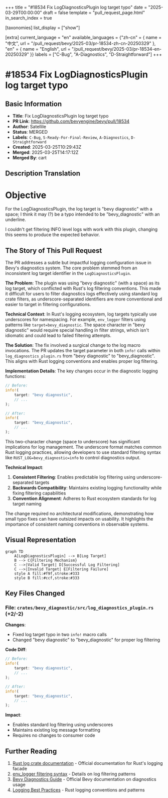 +++
title = "#18534 Fix LogDiagnosticsPlugin log target typo"
date = "2025-03-29T00:00:00"
draft = false
template = "pull_request_page.html"
in_search_index = true

[taxonomies]
list_display = ["show"]

[extra]
current_language = "en"
available_languages = {"zh-cn" = { name = "中文", url = "/pull_request/bevy/2025-03/pr-18534-zh-cn-20250329" }, "en" = { name = "English", url = "/pull_request/bevy/2025-03/pr-18534-en-20250329" }}
labels = ["C-Bug", "A-Diagnostics", "D-Straightforward"]
+++

# #18534 Fix LogDiagnosticsPlugin log target typo

## Basic Information
- **Title**: Fix LogDiagnosticsPlugin log target typo
- **PR Link**: https://github.com/bevyengine/bevy/pull/18534
- **Author**: Satellile
- **Status**: MERGED
- **Labels**: `C-Bug`, `S-Ready-For-Final-Review`, `A-Diagnostics`, `D-Straightforward`
- **Created**: 2025-03-25T10:29:43Z
- **Merged**: 2025-03-25T14:17:12Z
- **Merged By**: cart

## Description Translation
# Objective

For the LogDiagnosticsPlugin, the log target is "bevy diagnostic" with a space; I think it may (?) be a typo intended to be "bevy_diagnostic" with an underline. 

I couldn't get filtering INFO level logs with work with this plugin, changing this seems to produce the expected behavior.

## The Story of This Pull Request

The PR addresses a subtle but impactful logging configuration issue in Bevy's diagnostics system. The core problem stemmed from an inconsistent log target identifier in the `LogDiagnosticsPlugin`. 

**The Problem**: 
The plugin was using "bevy diagnostic" (with a space) as its log target, which conflicted with Rust's log filtering conventions. This made it difficult for users to filter diagnostics logs effectively using standard log crate filters, as underscore-separated identifiers are more conventional and easier to target in filtering configurations.

**Technical Context**:
In Rust's logging ecosystem, log targets typically use underscores for namespacing. For example, `env_logger` filters using patterns like `target=bevy_diagnostic`. The space character in "bevy diagnostic" would require special handling in filter strings, which isn't idiomatic and could lead to failed filtering attempts.

**The Solution**:
The fix involved a surgical change to the log macro invocations. The PR updates the target parameter in both `info!` calls within `log_diagnostics_plugin.rs` from "bevy diagnostic" to "bevy_diagnostic". This aligns with Rust logging conventions and enables proper log filtering.

**Implementation Details**:
The key changes occur in the diagnostic logging functions:
```rust
// Before:
info!(
    target: "bevy diagnostic",
    // ...
);

// After:
info!(
    target: "bevy_diagnostic",
    // ...
);
```
This two-character change (space to underscore) has significant implications for log management. The underscore format matches common Rust logging practices, allowing developers to use standard filtering syntax like `RUST_LOG=bevy_diagnostic=info` to control diagnostics output.

**Technical Impact**:
1. **Consistent Filtering**: Enables predictable log filtering using underscore-separated targets
2. **Backwards Compatibility**: Maintains existing logging functionality while fixing filtering capabilities
3. **Convention Alignment**: Adheres to Rust ecosystem standards for log target naming

The change required no architectural modifications, demonstrating how small typo fixes can have outsized impacts on usability. It highlights the importance of consistent naming conventions in observable systems.

## Visual Representation

```mermaid
graph TD
    A[LogDiagnosticsPlugin] --> B[Log Target]
    B --> C{Filtering Mechanism}
    C -->|Valid Target| D[Successful Log Filtering]
    C -->|Invalid Target| E[Filtering Failure]
    style A fill:#f9f,stroke:#333
    style B fill:#ccf,stroke:#333
```

## Key Files Changed

### File: `crates/bevy_diagnostic/src/log_diagnostics_plugin.rs` (+2/-2)
**Changes**:
- Fixed log target typo in two `info!` macro calls
- Changed "bevy diagnostic" to "bevy_diagnostic" for proper log filtering

**Code Diff**:
```rust
// Before:
info!(
    target: "bevy diagnostic",
    // ...
);

// After:
info!(
    target: "bevy_diagnostic",
    // ...
);
```

**Impact**:
- Enables standard log filtering using underscores
- Maintains existing log message formatting
- Requires no changes to consumer code

## Further Reading

1. [Rust log crate documentation](https://docs.rs/log/latest/log/) - Official documentation for Rust's logging facade
2. [env_logger filtering syntax](https://docs.rs/env_logger/latest/env_logger/#enabling-logging) - Details on log filtering patterns
3. [Bevy Diagnostics Guide](https://bevyengine.org/learn/book/getting-started/diagnostics/) - Official Bevy documentation on diagnostics usage
4. [Logging Best Practices](https://rust-lang-nursery.github.io/rust-cookbook/development_tools/debugging/log.html) - Rust logging conventions and patterns